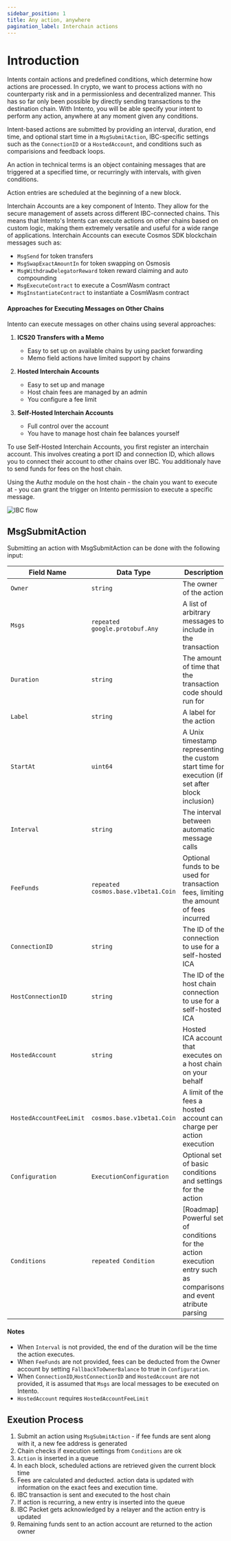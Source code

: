 ```yaml
---
sidebar_position: 1
title: Any action, anywhere
pagination_label: Interchain actions
---
```


# Introduction

Intents contain actions and predefined conditions, which determine how actions are processed. In crypto, we want to process actions with no counterparty risk and in a permissionless and decentralized manner. This has so far only been possible by directly sending transactions to the destination chain. With Intento, you will be able specify your intent to perform any action, anywhere at any moment given any conditions.

Intent-based actions are submitted by providing an interval, duration, end time, and optional start time in a `MsgSubmitAction`, IBC-specific settings such as the `ConnectionID` or a `HostedAccount`, and conditions such as comparisions and feedback loops.

An action in technical terms is an object containing messages that are triggered at a specified time, or recurringly with intervals, with given conditions.

Action entries are scheduled at the beginning of a new block.

Interchain Accounts are a key component of Intento. They allow for the secure management of assets across different IBC-connected chains. This means that Intento's Intents can execute actions on other chains based on custom logic, making them extremely versatile and useful for a wide range of applications. Interchain Accounts can execute Cosmos SDK blockchain messages such as:

- `MsgSend` for token transfers
- `MsgSwapExactAmountIn` for token swapping on Osmosis
- `MsgWithdrawDelegatorReward` token reward claiming and auto compounding
- `MsgExecuteContract` to execute a CosmWasm contract
- `MsgInstantiateContract` to instantiate a CosmWasm contract

#### Approaches for Executing Messages on Other Chains

Intento can execute messages on other chains using several approaches:

1. **ICS20 Transfers with a Memo**

   - Easy to set up on available chains by using packet forwarding
   - Memo field actions have limited support by chains

2. **Hosted Interchain Accounts**
   - Easy to set up and manage
   - Host chain fees are managed by an admin
   - You configure a fee limit
3. **Self-Hosted Interchain Accounts**
   - Full control over the account
   - You have to manage host chain fee balances yourself

To use Self-Hosted Interchain Accounts, you first register an interchain account. This involves creating a port ID and connection ID, which allows you to connect their account to other chains over IBC. You additionaly have to send funds for fees on the host chain.

Using the Authz module on the host chain - the chain you want to execute at - you can grant the trigger on Intento permission to execute a specific message.

![IBC flow](@site/docs/images/ibc_trigger.png)

## MsgSubmitAction

Submitting an action with MsgSubmitAction can be done with the following input:

| Field Name              | Data Type                           | Description                                                                                                        | optional |
| ----------------------- | ----------------------------------- | ------------------------------------------------------------------------------------------------------------------ | -------- |
| `Owner`                 | `string`                            | The owner of the action                                                                                            |          |
| `Msgs`                  | `repeated google.protobuf.Any`      | A list of arbitrary messages to include in the transaction                                                         |          |
| `Duration`              | `string`                            | The amount of time that the transaction code should run for                                                        |          |
| `Label`                 | `string`                            | A label for the action                                                                                             | ✔️       |
| `StartAt`               | `uint64`                            | A Unix timestamp representing the custom start time for execution (if set after block inclusion)                   | ✔️       |
| `Interval`              | `string`                            | The interval between automatic message calls                                                                       | ✔️       |
| `FeeFunds`              | `repeated cosmos.base.v1beta1.Coin` | Optional funds to be used for transaction fees, limiting the amount of fees incurred                               | ✔️       |
| `ConnectionID`          | `string`                            | The ID of the connection to use for a self-hosted ICA                                                              | ✔️       |
| `HostConnectionID`      | `string`                            | The ID of the host chain connection to use for a self-hosted ICA                                                   | ✔️       |
| `HostedAccount`         | `string`                            | Hosted ICA account that executes on a host chain on your behalf                                                    | ✔️       |
| `HostedAccountFeeLimit` | `cosmos.base.v1beta1.Coin`          | A limit of the fees a hosted account can charge per action execution                                               | ✔️       |
| `Configuration`         | `ExecutionConfiguration`            | Optional set of basic conditions and settings for the action                                                       | ✔️       |
| `Conditions`            | `repeated Condition`                | [Roadmap] Powerful set of conditions for the action execution entry such as comparisons and event atribute parsing | ✔️       |

#### Notes

- When `Interval` is not provided, the end of the duration will be the time the action executes.
- When `FeeFunds` are not provided, fees can be deducted from the Owner account by setting `FallbackToOwnerBalance` to true in `Configuration`.
- When `ConnectionID`,`HostConnectionID` and `HostedAccount` are not provided, it is assumed that `Msgs` are local messages to be executed on Intento.
- `HostedAccount` requires `HostedAccountFeeLimit`

## Exeution Process

1. Submit an action using `MsgSubmitAction` - if fee funds are sent along with it, a new fee address is generated
2. Chain checks if execution settings from `Conditions` are ok
3. `Action` is inserted in a queue
4. In each block, scheduled actions are retrieved given the current block time
5. Fees are calculated and deducted. action data is updated with information on the exact fees and execution time.
6. IBC transaction is sent and executed to the host chain
7. If action is recurring, a new entry is inserted into the queue
8. IBC Packet gets acknowledged by a relayer and the action entry is updated
9. Remaining funds sent to an action account are returned to the action owner

<!-- _Continue reading on on how intent module works in the [module](@site/docs/module/index.md) section of our documetation._ -->

<!-- ## Considerations

Intento's Intents are a powerful tool for automating actions over IBC. However, there are some limitations that should be taken into consideration when designing applications or protocols.

Ordered IBC channels are a necessary requirement for Interchain Automation with Interchain Accounts. This means that Intento's Intents can only be executed when the previous execution did not time out. Channels close when a chain is available but a packet times out. IBC Packets may time out, which can lead to failed actions. This can happen due to network congestion or other reasons, and can lead to a loss of funds or other negative consequences. To reduce the risk of this happening, Intento's Intents by default have a timeout equal to the interval, so that the impact is minimal.

Actions depend on the availability of relayers. If relayers are not actively relaying IBC transactions, Intento's Intents may fail or take longer to execute. It is important to keep this in mind when using Intento's Intents, and to ensure that there are active relayers available for reliable execution. -->
